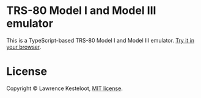 # TRS-80 Model I and Model III emulator

This is a TypeScript-based TRS-80 Model I and Model III emulator.
[Try it in your browser](https://www.my-trs-80.com/).

# License

Copyright &copy; Lawrence Kesteloot, [MIT license](LICENSE).

